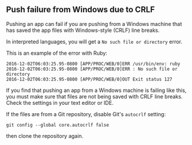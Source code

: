 ## Push failure from Windows due to CRLF

Pushing an app can fail if you are pushing from a Windows machine that has saved the app files with Windows-style (CRLF) line breaks.

In interpreted languages, you will get a `No such file or directory` error.

This is an example of the error with Ruby:

```
2016-12-02T06:03:25.95-0800 [APP/PROC/WEB/0]ERR /usr/bin/env: ruby
2016-12-02T06:03:25.95-0800 [APP/PROC/WEB/0]ERR : No such file or directory
2016-12-02T06:03:25.95-0800 [APP/PROC/WEB/0]OUT Exit status 127
```

If you find that pushing an app from a Windows machine is failing like this, you must make sure that files are not being saved with CRLF line breaks. Check the settings in your text editor or IDE.

If the files are from a Git repository, disable Git's `autocrlf` setting:

```
git config --global core.autocrlf false
```

then clone the repository again.